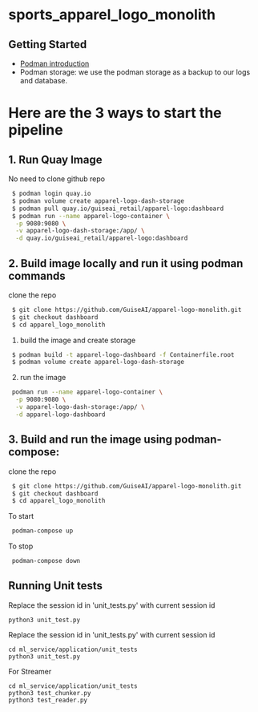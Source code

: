 # sports_apparel_logo_monolith 

## Getting Started
- [Podman introduction](https://docs.google.com/document/d/1xCdkYFhxJZ0CFcx8qAWM4bllG80WI3mCfBJfB-kdIKI/edit?usp=sharing)
- Podman storage: we use the podman storage as a backup to our logs and database.

# Here are the 3 ways to start the pipeline

## 1. Run Quay Image

No need to clone github repo

```sh
 $ podman login quay.io
 $ podman volume create apparel-logo-dash-storage
 $ podman pull quay.io/guiseai_retail/apparel-logo:dashboard
 $ podman run --name apparel-logo-container \
  -p 9080:9080 \
  -v apparel-logo-dash-storage:/app/ \
  -d quay.io/guiseai_retail/apparel-logo:dashboard
```

## 2. Build image locally and run it using podman commands

clone the repo
```sh
 $ git clone https://github.com/GuiseAI/apparel-logo-monolith.git
 $ git checkout dashboard
 $ cd apparel_logo_monolith
```

1. build the image and create storage
```sh
 $ podman build -t apparel-logo-dashboard -f Containerfile.root
 $ podman volume create apparel-logo-dash-storage
```

2. run the image
```sh
 podman run --name apparel-logo-container \
  -p 9080:9080 \
  -v apparel-logo-dash-storage:/app/ \
  -d apparel-logo-dashboard
```

## 3. Build and run the image using podman-compose:

clone the repo
```sh
 $ git clone https://github.com/GuiseAI/apparel-logo-monolith.git
 $ git checkout dashboard
 $ cd apparel_logo_monolith
```

To start
```sh
 podman-compose up
```

To stop
```sh
 podman-compose down
```

## Running Unit tests

Replace the session id in 'unit_tests.py' with current session id
```
python3 unit_test.py
```

Replace the session id in 'unit_tests.py' with current session id
```
cd ml_service/application/unit_tests
python3 unit_test.py
```

For Streamer 
```
cd ml_service/application/unit_tests
python3 test_chunker.py
python3 test_reader.py
```

